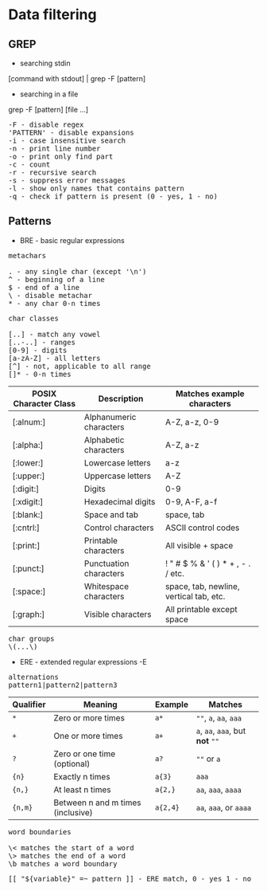 # Data filtering

## GREP

- searching stdin

[command with stdout] | grep -F [pattern]

- searching in a file

grep -F [pattern] [file ...]

<pre>
-F - disable regex
'PATTERN' - disable expansions
-i - case insensitive search
-n - print line number
-o - print only find part
-c - count
-r - recursive search
-s - suppress error messages
-l - show only names that contains pattern
-q - check if pattern is present (0 - yes, 1 - no)
</pre>

## Patterns
- BRE - basic regular expressions
<pre>
metachars

. - any single char (except '\n')
^ - beginning of a line
$ - end of a line
\ - disable metachar
* - any char 0-n times
</pre>

<pre>
char classes

[..] - match any vowel
[..-..] - ranges
[0-9] - digits
[a-zA-Z] - all letters
[^] - not, applicable to all range
[]* - 0-n times
</pre>

| POSIX Character Class | Description | Matches example characters 
|-|-|-
| [:alnum:] | Alphanumeric characters | A-Z, a-z, 0-9 
| [:alpha:]	| Alphabetic characters	| A-Z, a-z
| [:lower:]	| Lowercase letters | a-z
| [:upper:]	| Uppercase letters	| A-Z
| [:digit:]	| Digits | 0-9
| [:xdigit:] | Hexadecimal digits | 0-9, A-F, a-f
| [:blank:]	| Space and tab	| space, tab | 
| [:cntrl:]	| Control characters | ASCII control codes
| [:print:]	| Printable characters	| All visible + space
| [:punct:]	| Punctuation characters | ! " # $ % & ' ( ) * + , - . / etc.
| [:space:]	| Whitespace characters	| space, tab, newline, vertical tab, etc.
| [:graph:]	| Visible characters | All printable except space

<pre>
char groups
\(...\)
</pre>

- ERE - extended regular expressions -E
<pre>
alternations
pattern1|pattern2|pattern3
</pre>

| Qualifier | Meaning | Example  | Matches |
| - | - | - | - |
| `*` | Zero or more times | `a*` | `""`, `a`, `aa`, `aaa` 
| `+` | One or more times | `a+`     | `a`, `aa`, `aaa`, but **not** `""` 
| `?` | Zero or one time (optional) | `a?` | `""` or `a` 
| `{n}` | Exactly n times | `a{3}` | `aaa` 
| `{n,}` | At least n times | `a{2,}` | `aa`, `aaa`, `aaaa` 
| `{n,m}` | Between n and m times (inclusive) | `a{2,4}` | `aa`, `aaa`, or `aaaa` 

<pre>
word boundaries

\< matches the start of a word
\> matches the end of a word
\b matches a word boundary
</pre>

<pre>
[[ "${variable}" =~ pattern ]] - ERE match, 0 - yes 1 - no
</pre>

